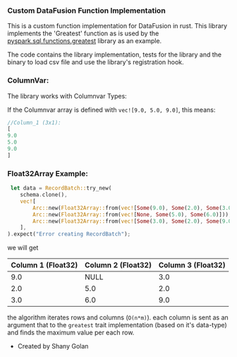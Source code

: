 ### Custom DataFusion Function Implementation

This is a custom function implementation for DataFusion in rust.
This library implements the 'Greatest' function as is used by the [pyspark.sql.functions.greatest](https://spark.apache.org/docs/latest/api/python/reference/pyspark.sql/api/pyspark.sql.functions.greatest.html) library as an example.

The code contains the library implementation, tests for the library and the binary to load csv file and use the library's registration hook.

### ColumnVar:
The library works with Columnvar Types:

If the Columnvar array is defined with `vec![9.0, 5.0, 9.0]`, this means:

```rust
//Column_1 (3x1):
[
9.0
5.0
9.0
]
```

### Float32Array Example:
```rust
 let data = RecordBatch::try_new(
    schema.clone(),
    vec![
        Arc::new(Float32Array::from(vec![Some(9.0), Some(2.0), Some(3.0)])),
        Arc::new(Float32Array::from(vec![None, Some(5.0), Some(6.0)])),
        Arc::new(Float32Array::from(vec![Some(3.0), Some(2.0), Some(9.0)])),
    ],
).expect("Error creating RecordBatch");
```
we will get 

| Column 1 (Float32) | Column 2 (Float32) | Column 3 (Float32) |
|--------------------|--------------------|--------------------|
| 9.0                | NULL               | 3.0                |
| 2.0                | 5.0                | 2.0                |
| 3.0                | 6.0                | 9.0                |

the algorithm iterates rows and columns (`O(n*m)`).
each column is sent as an argument that to the `greatest` trait implementation (based on it's data-type) and finds the maximum value per each row.

- Created by Shany Golan

